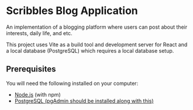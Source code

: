 # Scribbles Blog Application

An implementation of a blogging platform where users can post about their interests, daily life, and etc.

This project uses Vite as a build tool and development server for React and a local database (PostgreSQL) which requires a local database setup.

## Prerequisites

You will need the following installed on your computer:

- [Node.js](https://nodejs.org/en) (with npm)
- [PostgreSQL (pgAdmin should be installed along with this)](https://www.postgresql.org/download/)
